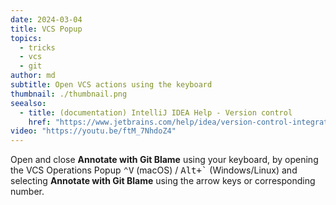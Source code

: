 ```yaml
---
date: 2024-03-04
title: VCS Popup
topics:
  - tricks
  - vcs
  - git
author: md
subtitle: Open VCS actions using the keyboard
thumbnail: ./thumbnail.png
seealso:
  - title: (documentation) IntelliJ IDEA Help - Version control
    href: "https://www.jetbrains.com/help/idea/version-control-integration.html"
video: "https://youtu.be/ftM_7NhdoZ4"
---
```


Open and close **Annotate with Git Blame** using your keyboard, by opening the VCS Operations Popup <kbd>⌃V</kbd> (macOS) / <kbd>Alt+`</kbd> (Windows/Linux) and selecting **Annotate with Git Blame** using the arrow keys or corresponding number.
